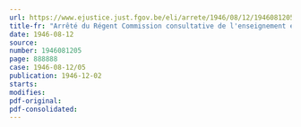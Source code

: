 ```yaml
---
url: https://www.ejustice.just.fgov.be/eli/arrete/1946/08/12/1946081205/justel
title-fr: "Arrêté du Régent Commission consultative de l'enseignement en Grande-Bretagne. - Transfert du siège de la commission à Bruxelles"
date: 1946-08-12
source:
number: 1946081205
page: 888888
case: 1946-08-12/05
publication: 1946-12-02
starts:
modifies:
pdf-original:
pdf-consolidated:
---
```


